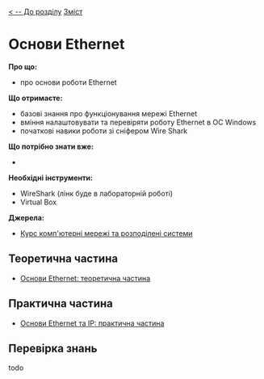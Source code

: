 [< -- До розділу](../README.md)         [Зміст](../../contents.md)

# Основи Ethernet

**Про що:**

- про основи роботи Ethernet

**Що отримаєте:**

- базові знання про функціонування мережі Ethernet
- вміння налаштовувати та перевіряти роботу Ethernet в ОС Windows
- початкові навики роботи зі сніфером Wire Shark  

**Що потрібно знати вже:**

- 

**Необхідні інструменти:**

- WireShark (лінк буде в лабораторній роботі)
- Virtual Box 

**Джерела:** 

- [Курс комп'ютерні мережі та розподілені системи](https://github.com/pupenasan/cmputernetwork)

## Теоретична частина

- [Основи Ethernet: теоретична частина](teor.md)

## Практична частина

- [Основи Ethernet та IP: практична частина](lab.md)

## Перевірка знань

todo
